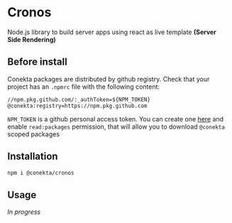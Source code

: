 # Cronos

Node.js library to build server apps using react as live template **(Server Side Rendering)**

## Before install

Conekta packages are distributed by github registry. Check that your project has an `.npmrc` file with the following content:
```
//npm.pkg.github.com/:_authToken=${NPM_TOKEN}
@conekta:registry=https://npm.pkg.github.com
```
`NPM_TOKEN` is a github personal access token. You can create one [here](https://github.com/settings/tokens) and enable `read:packages` permission, that will allow you to download `@conekta` scoped packages

## Installation
```bash
npm i @conekta/cronos
```
## Usage

_In progress_
